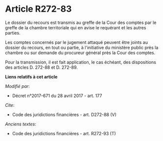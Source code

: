 # Article R272-83

Le dossier du recours est transmis au greffe de la Cour des comptes par le greffe de la chambre territoriale qui en avise le
requérant et les autres parties. 

Les comptes concernés par le jugement attaqué peuvent être joints au dossier du recours, en tout ou partie, à l'initiative du
ministère public près la chambre ou sur demande du procureur général près la Cour des comptes. 

Pour la transmission, il est fait application, le cas échéant, des dispositions des articles D. 272-88 et D. 272-89.

**Liens relatifs à cet article**

_Modifié par_:

  - Décret n°2017-671 du 28 avril 2017 - art. 177

_Cite_:

  - Code des juridictions financières - art. D272-88 (V)

_Anciens textes_:

  - Code des juridictions financières - art. R272-93 (T)
